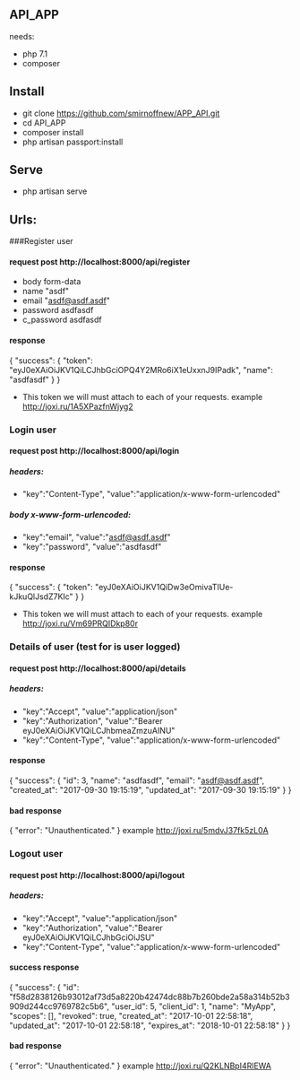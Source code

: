 ## API_APP

needs:
- php 7.1
- composer

## Install
- git clone https://github.com/smirnoffnew/APP_API.git
- cd API_APP
- composer install
- php artisan passport:install

## Serve
- php artisan serve

## Urls:

###Register user

#### request post http://localhost:8000/api/register
- body form-data 
- name "asdf"
- email "asdf@asdf.asdf"
- password asdfasdf
- c_password asdfasdf

#### response 
{
    "success": {
        "token": "eyJ0eXAiOiJKV1QiLCJhbGciOPQ4Y2MRo6iX1eUxxnJ9IPadk",
        "name": "asdfasdf"
    }
}
- This token we will must attach to each of your requests.
example http://joxi.ru/1A5XPazfnWjyg2


### Login user

#### request post http://localhost:8000/api/login

##### headers:
- "key":"Content-Type", "value":"application/x-www-form-urlencoded"

##### body x-www-form-urlencoded:
- "key":"email",  "value":"asdf@asdf.asdf"
- "key":"password",  "value":"asdfasdf"

#### response 
{
    "success": {
        "token": "eyJ0eXAiOiJKV1QiDw3eOmivaTIUe-kJkuQlJsdZ7KIc"
    }
}
- This token we will must attach to each of your requests.
example http://joxi.ru/Vm69PRQIDkp80r


### Details of user  (test for is user logged)

#### request post http://localhost:8000/api/details

##### headers:
- "key":"Accept", "value":"application/json"
- "key":"Authorization", "value":"Bearer eyJ0eXAiOiJKV1QiLCJhbmeaZmzuAINU"
- "key":"Content-Type", "value":"application/x-www-form-urlencoded"

#### response 
{
    "success": {
        "id": 3,
        "name": "asdfasdf",
        "email": "asdf@asdf.asdf",
        "created_at": "2017-09-30 19:15:19",
        "updated_at": "2017-09-30 19:15:19"
    }
}

#### bad response 
{
    "error": "Unauthenticated."
}
example http://joxi.ru/5mdvJ37fk5zL0A


### Logout user

#### request post http://localhost:8000/api/logout

##### headers:
- "key":"Accept", "value":"application/json"
- "key":"Authorization", "value":"Bearer eyJ0eXAiOiJKV1QiLCJhbGciOiJSU"
- "key":"Content-Type", "value":"application/x-www-form-urlencoded"

#### success response 
{
    "success": {
        "id": "f58d2838126b93012af73d5a8220b42474dc88b7b260bde2a58a314b52b3909d244cc9769782c5b6",
        "user_id": 5,
        "client_id": 1,
        "name": "MyApp",
        "scopes": [],
        "revoked": true,
        "created_at": "2017-10-01 22:58:18",
        "updated_at": "2017-10-01 22:58:18",
        "expires_at": "2018-10-01 22:58:18"
    }
}

#### bad response 
{
    "error": "Unauthenticated."
}
example http://joxi.ru/Q2KLNBpI4RlEWA
